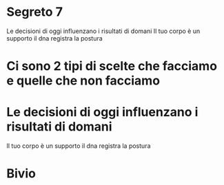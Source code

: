 # Segreto 7

Le decisioni di oggi influenzano i risultati di domani
Il tuo corpo è un supporto il dna registra la postura

# Ci sono 2 tipi di scelte che facciamo e quelle che non facciamo 

# Le decisioni di oggi influenzano i risultati di domani

Il tuo corpo è un supporto il dna registra la postura
# Bivio
<!--stackedit_data:
eyJoaXN0b3J5IjpbMTIyODExNTU5Myw3MzA5OTgxMTZdfQ==
-->